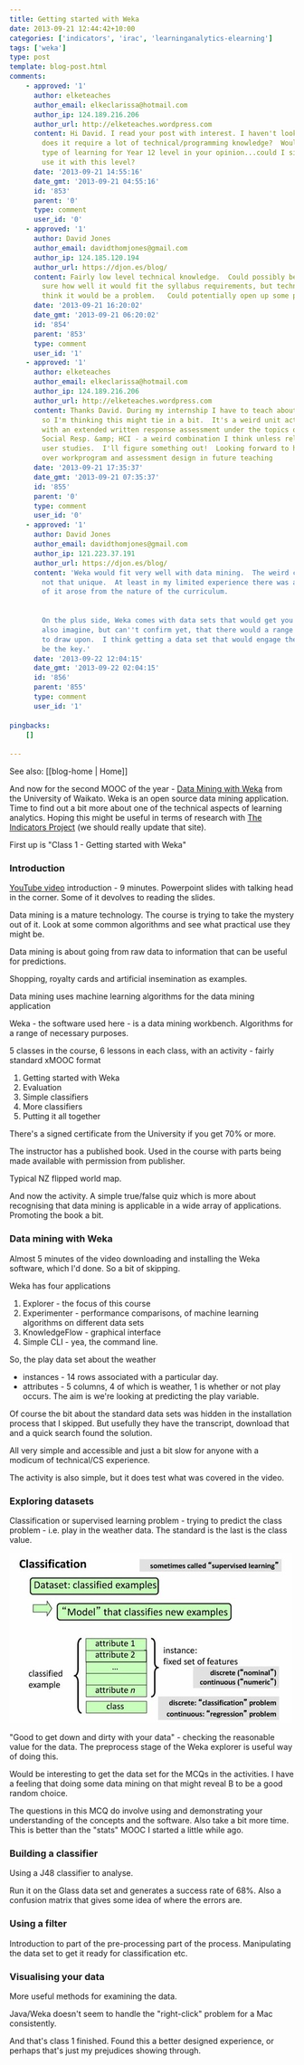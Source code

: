 ```yaml
---
title: Getting started with Weka
date: 2013-09-21 12:44:42+10:00
categories: ['indicators', 'irac', 'learninganalytics-elearning']
tags: ['weka']
type: post
template: blog-post.html
comments:
    - approved: '1'
      author: elketeaches
      author_email: elkeclarissa@hotmail.com
      author_ip: 124.189.216.206
      author_url: http://elketeaches.wordpress.com
      content: Hi David. I read your post with interest. I haven't looked at Weka yet,
        does it require a lot of technical/programming knowledge?  Would it be a suitable
        type of learning for Year 12 level in your opinion...could I simplify it and still
        use it with this level?
      date: '2013-09-21 14:55:16'
      date_gmt: '2013-09-21 04:55:16'
      id: '853'
      parent: '0'
      type: comment
      user_id: '0'
    - approved: '1'
      author: David Jones
      author_email: davidthomjones@gmail.com
      author_ip: 124.185.120.194
      author_url: https://djon.es/blog/
      content: Fairly low level technical knowledge.  Could possibly be used in Year 12.  Not
        sure how well it would fit the syllabus requirements, but technically I don't
        think it would be a problem.   Could potentially open up some possibilities.
      date: '2013-09-21 16:20:02'
      date_gmt: '2013-09-21 06:20:02'
      id: '854'
      parent: '853'
      type: comment
      user_id: '1'
    - approved: '1'
      author: elketeaches
      author_email: elkeclarissa@hotmail.com
      author_ip: 124.189.216.206
      author_url: http://elketeaches.wordpress.com
      content: Thanks David. During my internship I have to teach about "Data-mining",
        so I'm thinking this might tie in a bit.  It's a weird unit actually, only 4 weeks
        with an extended written response assessment under the topics of Ethics &amp;
        Social Resp. &amp; HCI - a weird combination I think unless related to HCI online
        user studies.  I'll figure something out!  Looking forward to having some ownership
        over workprogram and assessment design in future teaching
      date: '2013-09-21 17:35:37'
      date_gmt: '2013-09-21 07:35:37'
      id: '855'
      parent: '0'
      type: comment
      user_id: '0'
    - approved: '1'
      author: David Jones
      author_email: davidthomjones@gmail.com
      author_ip: 121.223.37.191
      author_url: https://djon.es/blog/
      content: 'Weka would fit very well with data mining.  The weird combination is probably
        not that unique.  At least in my limited experience there was a bit of that weirdness.  Some
        of it arose from the nature of the curriculum.
    
    
        On the plus side, Weka comes with data sets that would get you started quite easily.  I''d
        also imagine, but can''t confirm yet, that there would a range of data sets around
        to draw upon.  I think getting a data set that would engage the students would
        be the key.'
      date: '2013-09-22 12:04:15'
      date_gmt: '2013-09-22 02:04:15'
      id: '856'
      parent: '855'
      type: comment
      user_id: '1'
    
pingbacks:
    []
    
---
```


See also: [[blog-home | Home]]

And now for the second MOOC of the year - [Data Mining with Weka](https://weka.waikato.ac.nz/dataminingwithweka/course) from the University of Waikato. Weka is an open source data mining application. Time to find out a bit more about one of the technical aspects of learning analytics. Hoping this might be useful in terms of research with [The Indicators Project](http://indicatorsproject.wordpress.com/) (we should really update that site).

First up is "Class 1 - Getting started with Weka"

### Introduction

[YouTube video](https://www.youtube.com/watch?v=Exe4Dc8FmiM#t=21) introduction - 9 minutes. Powerpoint slides with talking head in the corner. Some of it devolves to reading the slides.

Data mining is a mature technology. The course is trying to take the mystery out of it. Look at some common algorithms and see what practical use they might be.

Data mining is about going from raw data to information that can be useful for predictions.

Shopping, royalty cards and artificial insemination as examples.

Data mining uses machine learning algorithms for the data mining application

Weka - the software used here - is a data mining workbench. Algorithms for a range of necessary purposes.

5 classes in the course, 6 lessons in each class, with an activity - fairly standard xMOOC format

1. Getting started with Weka
2. Evaluation
3. Simple classifiers
4. More classifiers
5. Putting it all together

There's a signed certificate from the University if you get 70% or more.

The instructor has a published book. Used in the course with parts being made available with permission from publisher.

Typical NZ flipped world map.

And now the activity. A simple true/false quiz which is more about recognising that data mining is applicable in a wide array of applications. Promoting the book a bit.

### Data mining with Weka

Almost 5 minutes of the video downloading and installing the Weka software, which I'd done. So a bit of skipping.

Weka has four applications

1. Explorer - the focus of this course
2. Experimenter - performance comparisons, of machine learning algorithms on different data sets
3. KnowledgeFlow - graphical interface
4. Simple CLI - yea, the command line.

So, the play data set about the weather

- instances - 14 rows associated with a particular day.
- attributes - 5 columns, 4 of which is weather, 1 is whether or not play occurs. The aim is we're looking at predicting the play variable.

Of course the bit about the standard data sets was hidden in the installation process that I skipped. But usefully they have the transcript, download that and a quick search found the solution.

All very simple and accessible and just a bit slow for anyone with a modicum of technical/CS experience.

The activity is also simple, but it does test what was covered in the video.

### Exploring datasets

Classification or supervised learning problem - trying to predict the class problem - i.e. play in the weather data. The standard is the last is the class value.

[![Classification problem](images/9846028106_66f17e0ed5.jpg)](http://www.flickr.com/photos/david_jones/9846028106/ "Classification problem by David T Jones, on Flickr")

"Good to get down and dirty with your data" - checking the reasonable value for the data. The preprocess stage of the Weka explorer is useful way of doing this.

Would be interesting to get the data set for the MCQs in the activities. I have a feeling that doing some data mining on that might reveal B to be a good random choice.

The questions in this MCQ do involve using and demonstrating your understanding of the concepts and the software. Also take a bit more time. This is better than the "stats" MOOC I started a little while ago.

### Building a classifier

Using a J48 classifier to analyse.

Run it on the Glass data set and generates a success rate of 68%. Also a confusion matrix that gives some idea of where the errors are.

### Using a filter

Introduction to part of the pre-processing part of the process. Manipulating the data set to get it ready for classification etc.

### Visualising your data

More useful methods for examining the data.

Java/Weka doesn't seem to handle the "right-click" problem for a Mac consistently.

And that's class 1 finished. Found this a better designed experience, or perhaps that's just my prejudices showing through.